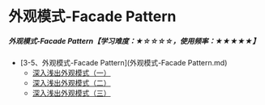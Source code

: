 # 外观模式-Facade Pattern

##### 外观模式-Facade Pattern【学习难度：★☆☆☆☆，使用频率：★★★★★】

   * [3-5、外观模式-Facade Pattern](外观模式-Facade Pattern.md)
       * [深入浅出外观模式（一）](深入浅出外观模式（一）.md)
       * [深入浅出外观模式（二）](深入浅出外观模式（二）.md)
       * [深入浅出外观模式（三）](深入浅出外观模式（三）.md)
